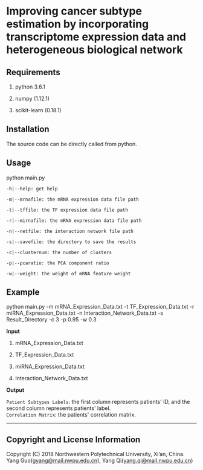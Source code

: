 
# Improving cancer subtype estimation by incorporating transcriptome expression data and heterogeneous biological network #

Requirements
----------
1. python 3.6.1

2. numpy (1.12.1)

3. scikit-learn (0.18.1)

Installation
----------
The source code can be directly called from python.

Usage
----------
python main.py

	-h|--help: get help

	-m|--mrnafile: the mRNA expression data file path

	-t|--tffile: the TF expression data file path

	-r|--mirnafile: the mRNA expression data file path

	-n|--netfile: the interaction network file path

	-s|--savefile: the directory to save the results

	-c|--clusternum: the number of clusters

	-p|--pcaratio: the PCA component ratio

	-w|--weight: the weight of mRNA feature weight

Example
----------
python main.py -m mRNA_Expression_Data.txt -t TF_Expression_Data.txt -r miRNA_Expression_Data.txt -n Interaction_Network_Data.txt -s Result_Directory -c 3 -p 0.95 -w 0.3

**Input**

1. mRNA_Expression_Data.txt

2. TF_Expression_Data.txt

3. miRNA_Expression_Data.txt

4. Interaction_Network_Data.txt


**Output**  

`Patient Subtypes Labels`: the first column represents patients' ID, and the second column represents patients' label.  
`Correlation Matrix`: the patients' correlation matrix.

----------
Copyright and License Information
----------
Copyright (C) 2018 Northwestern Polytechnical University, Xi’an, China. Yang Guo(gyang@mail.nwpu.edu.cn), Yang Qi(yang.qi@mail.nwpu.edu.cn)
